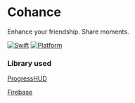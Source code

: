 # Cohance
Enhance your friendship. Share moments.

[![Swift](https://img.shields.io/badge/Swift-4.0-orange.svg)]() [![Platform](https://img.shields.io/badge/platform-iOS-lightgrey.svg)]()

### Library used
<a href = "https://github.com/relatedcode/ProgressHUD">ProgressHUD</a>

<a href = "https://firebase.google.com">Firebase</a>
